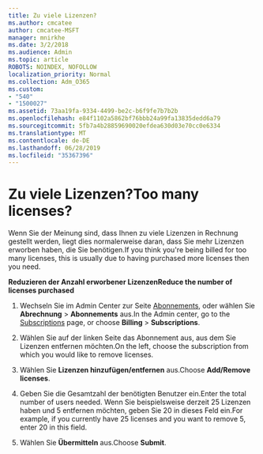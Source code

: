 ```yaml
---
title: Zu viele Lizenzen?
ms.author: cmcatee
author: cmcatee-MSFT
manager: mnirkhe
ms.date: 3/2/2018
ms.audience: Admin
ms.topic: article
ROBOTS: NOINDEX, NOFOLLOW
localization_priority: Normal
ms.collection: Adm_O365
ms.custom:
- "540"
- "1500027"
ms.assetid: 73aa19fa-9334-4499-be2c-b6f9fe7b7b2b
ms.openlocfilehash: e84f1102a5862bf76bbb24a99fa13835dedd6a79
ms.sourcegitcommit: 5fb7a4b28859690020efdea630d03e70cc0e6334
ms.translationtype: MT
ms.contentlocale: de-DE
ms.lasthandoff: 06/28/2019
ms.locfileid: "35367396"
---
```

# <a name="too-many-licenses"></a><span data-ttu-id="6ea43-102">Zu viele Lizenzen?</span><span class="sxs-lookup"><span data-stu-id="6ea43-102">Too many licenses?</span></span>

<span data-ttu-id="6ea43-103">Wenn Sie der Meinung sind, dass Ihnen zu viele Lizenzen in Rechnung gestellt werden, liegt dies normalerweise daran, dass Sie mehr Lizenzen erworben haben, die Sie benötigen.</span><span class="sxs-lookup"><span data-stu-id="6ea43-103">If you think you're being billed for too many licenses, this is usually due to having purchased more licenses then you need.</span></span>
  
 <span data-ttu-id="6ea43-104">**Reduzieren der Anzahl erworbener Lizenzen**</span><span class="sxs-lookup"><span data-stu-id="6ea43-104">**Reduce the number of licenses purchased**</span></span>
  
1. <span data-ttu-id="6ea43-105">Wechseln Sie im Admin Center zur Seite [Abonnements](https://go.microsoft.com/fwlink/p/?linkid=842054), oder wählen Sie **Abrechnung** \> **Abonnements** aus.</span><span class="sxs-lookup"><span data-stu-id="6ea43-105">In the Admin center, go to the [Subscriptions](https://go.microsoft.com/fwlink/p/?linkid=842054) page, or choose **Billing** \> **Subscriptions**.</span></span>

2. <span data-ttu-id="6ea43-106">Wählen Sie auf der linken Seite das Abonnement aus, aus dem Sie Lizenzen entfernen möchten.</span><span class="sxs-lookup"><span data-stu-id="6ea43-106">On the left, choose the subscription from which you would like to remove licenses.</span></span>

3. <span data-ttu-id="6ea43-107">Wählen Sie **Lizenzen hinzufügen/entfernen** aus.</span><span class="sxs-lookup"><span data-stu-id="6ea43-107">Choose **Add/Remove licenses**.</span></span>

4. <span data-ttu-id="6ea43-108">Geben Sie die Gesamtzahl der benötigten Benutzer ein.</span><span class="sxs-lookup"><span data-stu-id="6ea43-108">Enter the total number of users needed.</span></span> <span data-ttu-id="6ea43-109">Wenn Sie beispielsweise derzeit 25 Lizenzen haben und 5 entfernen möchten, geben Sie 20 in dieses Feld ein.</span><span class="sxs-lookup"><span data-stu-id="6ea43-109">For example, if you currently have 25 licenses and you want to remove 5, enter 20 in this field.</span></span>

5. <span data-ttu-id="6ea43-110">Wählen Sie **Übermitteln** aus.</span><span class="sxs-lookup"><span data-stu-id="6ea43-110">Choose **Submit**.</span></span>
